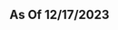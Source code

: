 ## As Of 12/17/2023

<!-- 
So I could not resist curiosity and try it. My thoughts:

Really good for just , in your words Beta. I can see how much work you put in it. Unlike others , other that glichy elf ears I had no problems.

Like stated in comments some traits are overly OP for just low level elf , but I sas you plan 10 lvl-system , so I am already happy. Take your time with it and it will be great.

Now just some my ideas :

Traditon Tiering - most likely Bronze - Silver - Gold. example : Animal taming - Bronze / unlock Wolf riders Tradition- that unlock many Man-at-arms or special /Gold

Elves should have highter movement speed and dev bonus in woods.

Elven royalty can be distinguished by the Symbol or Tattoo on their forehead

Man-at-arms ideas :

Stag riders (heavy horse archers) , changing Wolf riders to Light cavalery

Bear or Lion riders (heavy cavalery) - yes there were lions in Europe.

Elven vanguard - skirmishers - double elven scimitar

Elven spearmen legion - basically Hobbit

Elven Silver Guard - Heavy infantry - 50/regiment - elven royal guard composed of Semi-titans

Elven Griffith Riders - Heavy Cavalery - 50/regiment - griffons without wings - mountain/hills bonuses

Buildings :

Elven woodcrafters - give money , dev growth , constructon time

Elven smiths - ironwood evolves into steelwood at 5 / gives regiment defence - attack , army maintenace , dev growth , money

Elven groows - fertile Lands under elven care - atrittion limit , money , levies

Duchy building : Three of life - gives Prestige , Dev growth , dynasty points , money -->


<!-- The House looked OP. Generally with modded traits my impression is everything would be more balanced if they just cut whatever they wanted to do in half. Especially when your game heavily promotes the eugenics game you can assume there are a lot of other positive traits that are going to be passed down and reinforced so just try to limit them. Don’t get me wrong though. The eugenics game is absolutely a big part of the CK3 gameplay loop and this looks like a fun addition to me.

Side note I did like how you included the rationale for the disadvantage in the description. Martial is meant to represent strategic competence though, which requires intelligence. Maybe make it -2 martial? Also sluggish isn’t exactly ideal for a warrior so maybe make it that they tire easier? I think what you are saying is that they are basically like a weight lifter who is very strong but not exactly Olympic running material. Not sure best way to phrase that though.

Also I wouldn’t be surprised if you get hate for the art because it’s AI but honestly looks good. Gives the mod a very attractive/professional feel. -->

<!-- Just an idea for truer gameplay but maybe lower the life expectancy and the inbreed chance cause those 2 are pretty op ngl -->

<!-- I actually unironically really enjoy mildly overpowered buffs like this. I haven't read anything more to see if there's negatives involved but if there's not (or not enough in your opinion) and you're looking to add some I'd recommend like a negative opinion modifier towards and from non-elves. 

Ok, now having read a bit, a recommendation (that I have no idea about in terms of coding or balance or anything), for the artificial increase in elf tiers since you said you wanted to make it harder. Perhaps large amounts of piety and prestige combined with the need for a lot of learning or stewardship and have it lead down a storyline where you trace back your lineage and/or read ancient elven texts that detail elves of old learning to unlock greater powers. You could make it a personal scheme if you want and make it trigger events like a romance scheme. But also have it so if you fail it's cheaper piety/prestige wise to retry the scheme, make a higher learning make it go easier, if there's an old elvish language in the mod make knowing the language make the scheme go easier, that sorta thing. -->

<!-- My biggest issue is the Old Age Prowess modifier and Infirm trait. Maybe not remove them but change at what age they kick in relative to the elf trait we got? Like instead of 50 we get it around 80? -->

<!-- I also noticed you can get money from expeditions but I don't know how to consistently do that. Maybe add Expedition intents like "Discover" and relearn our traditions or "Raid/Loot" to find trinkets/gold/artifacts? A hostile obstacle would also seem like a nice addition. Maybe there's a trapped room we have to solve/sacrifice an expedition member or we found a guardian and we have to duel them. Maybe this could be used to level up the Aeluran respect part? Still don't know how to get that. -->

<!-- The Familial Familiarity tradition also doesn't work, well at least the allowing familial marriage part still don't know about getting the purer blood. -->

<!-- I have a suggestion regarding the rituals. How about, instead of Piety cost, it required you to sacrtifice some rare artifacts you would get from the expeditions? As it stands without a way to generate piety in an immersive way it is simply a waiting game. -->

<!-- I think more expedition locations might be needed -->

<!-- Hey. My suggestion would be to either make the portal items equipable or make them court items. It's confusing to not be able to equip the sigil of the realm lord since it doesn't state a reason why it's not equipable. -->

<!-- A tradition/tenet for abdication would be really nice so you don't get to far removed from your descendants when arranging marriages. The eugenics game gets annoying when you're dealing with your great grandchildren. Maybe something about going through the portal and not coming back? -->

<!-- For two subjective things, the name elite archer knight is super awkward and wolf rider sounds more like light cavalry to me. Something like Fey Marksmen and Dire wolf/Warg Riders/Knights might be better names.

Also when you get to pick a new tradition, it would make things a bit more clear if you grayed out the options you already have and gave a fifth option to choose nothing in case you have them all. -->

<!-- The advanced tribal goverment can use some explanation, it allows you to feudalize the holding? but keep raiding? Is that how it is supposed to work? -->

<!-- After reforming the Aeluran faith into spiritual HOF (which is somehow set as temporal HOF by default), the HOF is just regular human, the HOF should only be High Matriach elves imo as she's supposed to be the undisputed leader of the Aelurans, also why is the faith's view on gender male dominated yet male adultery is criminal while female adultery is accepted? On the same note, seeing that the existing ruler elves are both male (in Mongolia) and female (in Volga Ural) and the faith leader is exclusively female by default (matron) meant that it's supposed to be at least Equal. -->

<!-- Also if you picked Elven Superiority, the faith shouldn't be pluralist to reflect the superiority part, maybe also make it so only elves may become a ruler and be an eligible marriage candidate (-1000 for non elves for example, and incremental negative point for each stage of lower elf purity stage difference), while Open Hearted should mean that they won't be resorting to incest (no divine marriage tenet) for the sake of staying away from the impure blooded humans. With that I think it's best to make 2 different cultures of the Elf heritage and 2 different faith within the Divine Spark religion which brings 2 different playstyle. -->

<!-- The ascended tribe government is basically just feudal that can raid afaik, maybe you can repurpose and modify the the existing "practiced pirates" tradition and keep it vanilla feudal until you can add more features to make the new government even more unique. -->

<!-- I know the mod isn't aiming for balance but the renown bonus from elven superiority is insane. Every member of your dynasty contributes as much as an independent duke. The vanilla cap for unlanded dynasty members is 2 renown a month. You hit that with 4 elves in your family.

Also the faith also has pure blood but not purer blood or purest blood as virtues, which seems like an oversight. -->

<!-- also pure blood isn't mutually exclusive with purer or purest of blood -->